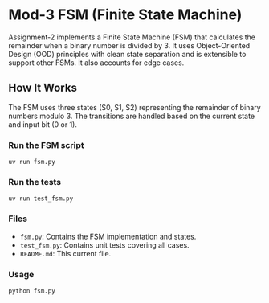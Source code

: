 

# Mod-3 FSM (Finite State Machine) 

Assignment-2 implements a Finite State Machine (FSM) that calculates the remainder when a binary number is divided by 3. It uses Object-Oriented Design (OOD) principles with clean state separation and is extensible to support other FSMs. It also accounts for edge cases. 

## How It Works
The FSM uses three states (S0, S1, S2) representing the remainder of binary numbers modulo 3. The transitions are handled based on the current state and input bit (0 or 1).


### Run the FSM script
```
uv run fsm.py
```

### Run the tests
```
uv run test_fsm.py
```

### Files
- `fsm.py`: Contains the FSM implementation and states.
- `test_fsm.py`: Contains unit tests covering all cases.
- `README.md`: This current file.

### Usage

```bash
python fsm.py
``` 
